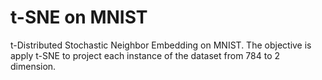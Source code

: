 # t-SNE on MNIST

t-Distributed Stochastic Neighbor Embedding on MNIST. The objective is apply t-SNE to project each instance of the dataset from 784 to 2 dimension.
